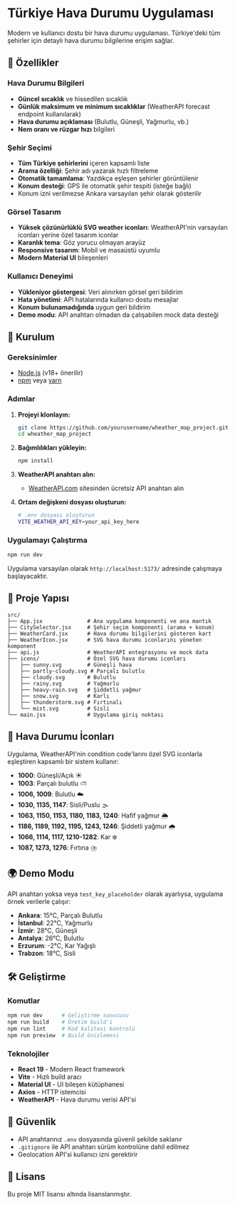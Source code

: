 # Türkiye Hava Durumu Uygulaması

Modern ve kullanıcı dostu bir hava durumu uygulaması. Türkiye'deki tüm şehirler için detaylı hava durumu bilgilerine erişim sağlar.

## 🌟 Özellikler

### Hava Durumu Bilgileri
- **Güncel sıcaklık** ve hissedilen sıcaklık
- **Günlük maksimum ve minimum sıcaklıklar** (WeatherAPI forecast endpoint kullanılarak)
- **Hava durumu açıklaması** (Bulutlu, Güneşli, Yağmurlu, vb.)
- **Nem oranı ve rüzgar hızı** bilgileri

### Şehir Seçimi
- **Tüm Türkiye şehirlerini** içeren kapsamlı liste
- **Arama özelliği**: Şehir adı yazarak hızlı filtreleme
- **Otomatik tamamlama**: Yazdıkça eşleşen şehirler görüntülenir
- **Konum desteği**: GPS ile otomatik şehir tespiti (isteğe bağlı)
- Konum izni verilmezse Ankara varsayılan şehir olarak gösterilir

### Görsel Tasarım
- **Yüksek çözünürlüklü SVG weather iconları**: WeatherAPI'nin varsayılan iconları yerine özel tasarım iconlar
- **Karanlık tema**: Göz yorucu olmayan arayüz
- **Responsive tasarım**: Mobil ve masaüstü uyumlu
- **Modern Material UI** bileşenleri

### Kullanıcı Deneyimi
- **Yükleniyor göstergesi**: Veri alınırken görsel geri bildirim
- **Hata yönetimi**: API hatalarında kullanıcı dostu mesajlar
- **Konum bulunamadığında** uygun geri bildirim
- **Demo modu**: API anahtarı olmadan da çalışabilen mock data desteği

## 🚀 Kurulum

### Gereksinimler
- [Node.js](https://nodejs.org/) (v18+ önerilir)
- [npm](https://www.npmjs.com/) veya [yarn](https://yarnpkg.com/)

### Adımlar

1. **Projeyi klonlayın:**
   ```bash
   git clone https://github.com/yourusername/wheather_map_project.git
   cd wheather_map_project
   ```

2. **Bağımlılıkları yükleyin:**
   ```bash
   npm install
   ```

3. **WeatherAPI anahtarı alın:**
    - [WeatherAPI.com](https://www.weatherapi.com/) sitesinden ücretsiz API anahtarı alın

4. **Ortam değişkeni dosyası oluşturun:**
   ```bash
   # .env dosyası oluşturun
   VITE_WEATHER_API_KEY=your_api_key_here
   ```

### Uygulamayı Çalıştırma

```bash
npm run dev
```

Uygulama varsayılan olarak `http://localhost:5173/` adresinde çalışmaya başlayacaktır.

## 📁 Proje Yapısı

```
src/
├── App.jsx              # Ana uygulama komponenti ve ana mantık
├── CitySelector.jsx     # Şehir seçim komponenti (arama + konum)  
├── WeatherCard.jsx      # Hava durumu bilgilerini gösteren kart
├── WeatherIcon.jsx      # SVG hava durumu iconlarını yöneten komponent
├── api.js               # WeatherAPI entegrasyonu ve mock data
├── icons/               # Özel SVG hava durumu iconları
│   ├── sunny.svg        # Güneşli hava
│   ├── partly-cloudy.svg # Parçalı bulutlu
│   ├── cloudy.svg       # Bulutlu
│   ├── rainy.svg        # Yağmurlu  
│   ├── heavy-rain.svg   # Şiddetli yağmur
│   ├── snow.svg         # Karlı
│   ├── thunderstorm.svg # Fırtınalı
│   └── mist.svg         # Sisli
└── main.jsx             # Uygulama giriş noktası
```

## 🎨 Hava Durumu İconları

Uygulama, WeatherAPI'nin condition code'larını özel SVG iconlarla eşleştiren kapsamlı bir sistem kullanır:

- **1000**: Güneşli/Açık ☀️
- **1003**: Parçalı bulutlu ⛅
- **1006, 1009**: Bulutlu ☁️
- **1030, 1135, 1147**: Sisli/Puslu 🌫️
- **1063, 1150, 1153, 1180, 1183, 1240**: Hafif yağmur 🌦️
- **1186, 1189, 1192, 1195, 1243, 1246**: Şiddetli yağmur 🌧️
- **1066, 1114, 1117, 1210-1282**: Kar ❄️
- **1087, 1273, 1276**: Fırtına ⛈️

## 🌍 Demo Modu

API anahtarı yoksa veya `test_key_placeholder` olarak ayarlıysa, uygulama örnek verilerle çalışır:

- **Ankara**: 15°C, Parçalı Bulutlu
- **İstanbul**: 22°C, Yağmurlu
- **İzmir**: 28°C, Güneşli
- **Antalya**: 26°C, Bulutlu
- **Erzurum**: -2°C, Kar Yağışlı
- **Trabzon**: 18°C, Sisli

## 🛠️ Geliştirme

### Komutlar

```bash
npm run dev      # Geliştirme sunucusu
npm run build    # Üretim build'i
npm run lint     # Kod kalitesi kontrolü
npm run preview  # Build önizlemesi
```

### Teknolojiler

- **React 19** - Modern React framework
- **Vite** - Hızlı build aracı
- **Material UI** - UI bileşen kütüphanesi
- **Axios** - HTTP istemcisi
- **WeatherAPI** - Hava durumu verisi API'si

## 🔐 Güvenlik

- API anahtarınız `.env` dosyasında güvenli şekilde saklanır
- `.gitignore` ile API anahtarı sürüm kontrolüne dahil edilmez
- Geolocation API'si kullanıcı izni gerektirir

## 📝 Lisans

Bu proje MIT lisansı altında lisanslanmıştır.